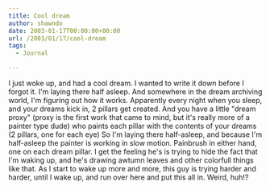 ```yaml
---
title: Cool dream
author: shawndo
date: 2003-01-17T00:00:00+00:00
url: /2003/01/17/cool-dream
tags:
  - Journal

---
```

I just woke up, and had a cool dream. I wanted to write it down before I forgot it. I'm laying there half asleep. And somewhere in the dream archiving world, I'm figuring out how it works. Apparently every night when you sleep, and your dreams kick in, 2 pillars get created. And you have a little "dream proxy" (proxy is the first work that came to mind, but it's really more of a painter type dude) who paints each pillar with the contents of your dreams (2 pillars, one for each eye) So I'm laying there half-asleep, and because I'm half-asleep the painter is working in slow motion. Painbrush in either hand, one on each dream pillar. I get the feeling he's is trying to hide the fact that I'm waking up, and he's drawing awtumn leaves and other colorfull things like that. As I start to wake up more and more, this guy is trying harder and harder, until I wake up, and run over here and put this all in. Weird, huh!?